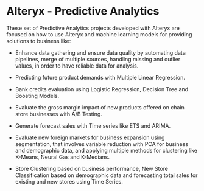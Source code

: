 # Alteryx - Predictive Analytics

These set of Predictive Analytics projects developed with Alteryx are focused on how to use Alteryx and machine learning models for providing solutions to business like:

-	Enhance data gathering and ensure data quality by automating data pipelines, merge of multiple sources, handling missing and outlier values, in order to have reliable data for analysis.

-	Predicting future product demands with Multiple Linear Regression.

-	Bank credits evaluation using Logistic Regression, Decision Tree and Boosting Models.

-	Evaluate the gross margin impact of new products offered on chain store businesses with A/B Testing.

-	Generate forecast sales with Time series like ETS and ARIMA.

-	Evaluate new foreign markets for business expansion using segmentation, that involves variable reduction with PCA for business and demographic data, and applying multiple methods for clustering like K-Means, Neural Gas and K-Medians.

-	Store Clustering based on business performance, New Store Classification based on demographic data and forecasting total sales for existing and new stores using Time Series.

